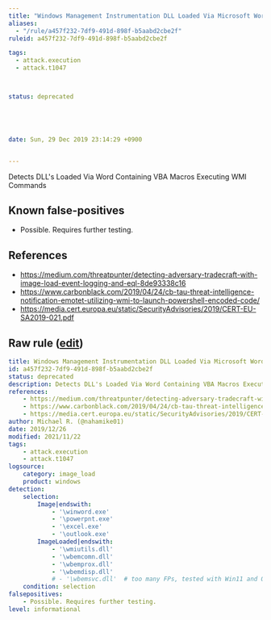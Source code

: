 ```yaml
---
title: "Windows Management Instrumentation DLL Loaded Via Microsoft Word"
aliases:
  - "/rule/a457f232-7df9-491d-898f-b5aabd2cbe2f"
ruleid: a457f232-7df9-491d-898f-b5aabd2cbe2f

tags:
  - attack.execution
  - attack.t1047



status: deprecated





date: Sun, 29 Dec 2019 23:14:29 +0900


---
```


Detects DLL's Loaded Via Word Containing VBA Macros Executing WMI Commands

<!--more-->


## Known false-positives

* Possible. Requires further testing.



## References

* https://medium.com/threatpunter/detecting-adversary-tradecraft-with-image-load-event-logging-and-eql-8de93338c16
* https://www.carbonblack.com/2019/04/24/cb-tau-threat-intelligence-notification-emotet-utilizing-wmi-to-launch-powershell-encoded-code/
* https://media.cert.europa.eu/static/SecurityAdvisories/2019/CERT-EU-SA2019-021.pdf


## Raw rule ([edit](https://github.com/SigmaHQ/sigma/edit/master/rules/windows/image_load/image_load_susp_winword_wmidll_load.yml))
```yaml
title: Windows Management Instrumentation DLL Loaded Via Microsoft Word
id: a457f232-7df9-491d-898f-b5aabd2cbe2f
status: deprecated
description: Detects DLL's Loaded Via Word Containing VBA Macros Executing WMI Commands
references:
    - https://medium.com/threatpunter/detecting-adversary-tradecraft-with-image-load-event-logging-and-eql-8de93338c16
    - https://www.carbonblack.com/2019/04/24/cb-tau-threat-intelligence-notification-emotet-utilizing-wmi-to-launch-powershell-encoded-code/
    - https://media.cert.europa.eu/static/SecurityAdvisories/2019/CERT-EU-SA2019-021.pdf
author: Michael R. (@nahamike01)
date: 2019/12/26
modified: 2021/11/22
tags:
    - attack.execution
    - attack.t1047
logsource:
    category: image_load
    product: windows
detection:
    selection:
        Image|endswith:
            - '\winword.exe'
            - '\powerpnt.exe'
            - '\excel.exe'
            - '\outlook.exe'
        ImageLoaded|endswith:
            - '\wmiutils.dll'
            - '\wbemcomn.dll'
            - '\wbemprox.dll'
            - '\wbemdisp.dll'
            # - '\wbemsvc.dll'  # too many FPs, tested with Win11 and O365
    condition: selection
falsepositives:
    - Possible. Requires further testing.
level: informational

```
